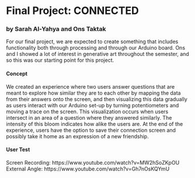 <h1>Final Project: CONNECTED</h1>
<h3>by Sarah Al-Yahya and Ons Taktak</h3>
For our final project, we are expected to create something that includes functionality both through processing and through our Arduino board. Ons and I showed a lot of interest in generative art throughout the semester, and so this was our starting point for this project. 

<h4>Concept</h4>
We created an experience where two users answer questions that are meant to explore how similar they are to each other by mapping the data from their answers onto the screen, and then visualizing this data gradually as users interact with our Arduino set-up by turning potentiometers and moving a trace on the screen. This visualization occurs when users intersect in an area of a question where they answered similarly. The intensity of this bloom indicates how alike the users are. 
At the end of the experience, users have the option to save their connection screen and possibly take it home as an expression of a new friendship.

<h4>User Test</h4>
Screen Recording: https://www.youtube.com/watch?v=MW2hSoZKpOU </br>
External Angle: https://www.youtube.com/watch?v=Gh7nOsKQYmU


